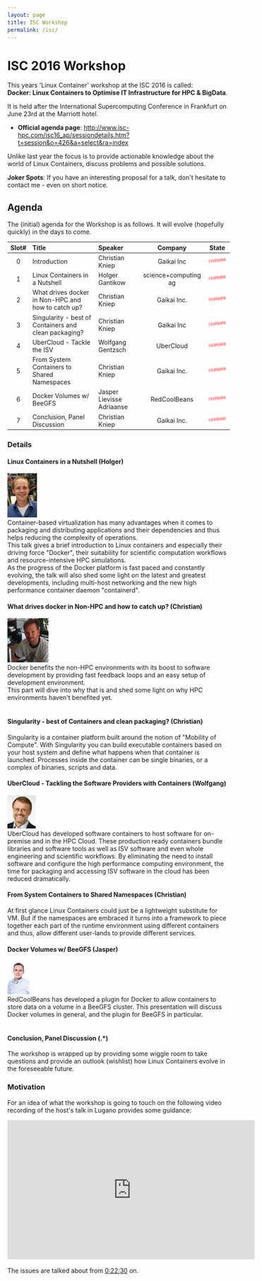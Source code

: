 ```yaml
---
layout: page
title: ISC Workshop
permalink: /isc/
---
```


# ISC 2016 Workshop

This years 'Linux Container' workshop at the ISC 2016 is called: <br>
 **Docker: Linux Containers to Optimise IT Infrastructure for HPC & BigData**.
 
It is held after the International Supercomputing Conference in Frankfurt on June 23rd at the Marriott hotel.

- **Official agenda page**: http://www.isc-hpc.com/isc16_ap/sessiondetails.htm?t=session&o=426&a=select&ra=index

Unlike last year the focus is to provide actionable knowledge about the world of Linux Containers, discuss problems and possible solutions.

**Joker Spots**: If you have an interesting proposal for a talk, don't hesitate to contact me - even on short notice.

## Agenda

The (initial) agenda for the Workshop is as follows. It will evolve (hopefully quickly) in the days to come.

| Slot# |   Title                                  | Speaker   |  Company | State  |
|:-----:|:----------------------------------- |:------------- |:------:|:------:|
| 0 | Introduction                        | Christian Kniep | Gaikai Inc | ![](/pics/confirmed.png) | 
| 1 | Linux Containers in a Nutshell | Holger Gantikow | science+computing ag | ![](/pics/confirmed.png)  |
| 2 | What drives docker in Non-HPC and how to catch up? | Christian Kniep | Gaikai Inc. | ![](/pics/confirmed.png) |
| 3 | Singularity - best of Containers and clean packaging? | Christian Kniep | Gaikai Inc | ![](/pics/confirmed.png) |
| 4 | UberCloud - Tackle the ISV | Wolfgang Gentzsch | UberCloud | ![](/pics/confirmed.png) |
| 5 | From System Containers to Shared Namespaces | Christian Kniep | Gaikai Inc. | ![](/pics/confirmed.png) |
| 6 | Docker Volumes w/ BeeGFS | Jasper Lievisse Adriaanse | RedCoolBeans |  ![](/pics/confirmed.png) |
| 7 | Conclusion, Panel Discussion | Christian Kniep | Gaikai Inc. | ![](/pics/confirmed.png) |

### Details

#### Linux Containers in a Nutshell (Holger)
<div id="portrait">
    <img height="100" src="/pics/isc/holger.jpg">
</div>
Container-based virtualization has many advantages when it comes to packaging and distributing applications and their dependencies and thus helps reducing the complexity of operations.<br>
This talk gives a brief introduction to Linux containers and especially their driving force "Docker", their suitability for scientific computation workflows and resource-intensive HPC simulations.<br>
As the progress of the Docker platform is fast paced and constantly evolving, the talk will also shed some light on the latest and greatest developments, including multi-host networking and the new high performance container daemon "containerd".


#### What drives docker in Non-HPC and how to catch up? (Christian)
<div id="portrait">
    <img height="100" src="/pics/Christian.png">
</div>
Docker benefits the non-HPC environments with its boost to software development by providing fast feedback loops and an easy setup of development environment.<br>
This part will dive into why that is and shed some light on why HPC environments haven't benefited yet.
 <br>
 <br>
 
#### Singularity - best of Containers and clean packaging? (Christian)

Singularity is a container platform built around the notion of "Mobility of Compute". With Singularity you can build executable containers based on your host system and define what happens when that container is launched. Processes inside the container can be single binaries, or a complex of binaries, scripts and data.

#### UberCloud - Tackling the Software Providers with Containers (Wolfgang)
<div id="portrait">
    <img height="75" src="/pics/isc/wolfgang.jpg">
</div>
UberCloud has developed software containers to host software for on-premise and in the HPC Cloud. These production ready containers bundle libraries and software tools as well as ISV software and even whole engineering and scientific workflows. By eliminating the need to install software and configure the high performance computing environment, the time for packaging and accessing ISV software in the cloud has been reduced dramatically.

#### From System Containers to Shared Namespaces (Christian)

At first glance Linux Containers could just be a lightweight substitute for VM. But if the namespaces are embraced it turns into a framework to piece together each part of the runtime environment using different containers and thus, allow different user-lands to provide different services.

#### Docker Volumes w/ BeeGFS (Jasper)
<div id="portrait">
    <img height="75" src="/pics/isc/jasper.jpeg">
</div>
RedCoolBeans has developed a plugin for Docker to allow containers to store data on a volume in a BeeGFS cluster. This presentation will discuss Docker volumes in general, and the plugin for BeeGFS in particular.
 <br>
 <br>


#### Conclusion, Panel Discussion	 (.*)

The workshop is wrapped up by providing some wiggle room to take questions and provide an outlook (wishlist) how Linux Containers evolve in the foreseeable future.

### Motivation

For an idea of what the workshop is going to touch on the following video recording of the host's talk in Lugano provides some guidance:

<iframe width="560" height="315" src="https://www.youtube.com/embed/3gTJj-HuZuo?list=PLfE3_wJGw9KS3PBvqEcDdpiODeDjAs5v8" frameborder="0" allowfullscreen></iframe>

The issues are talked about from [0:22:30](https://youtu.be/3gTJj-HuZuo?list=PLfE3_wJGw9KS3PBvqEcDdpiODeDjAs5v8&t=1350) on.